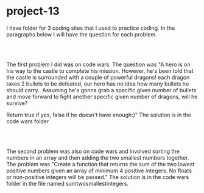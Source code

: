 # project-13
<p>I have folder for 3 coding sites that I used to practice coding. In the paragraphs below I will have the question for each problem.</p><br>
<br>
<p>The first problem I did was on code wars. The question was "A hero is on his way to the castle to complete his mission. However, he's been told that the castle is surrounded with a couple of powerful dragons! each dragon takes 2 bullets to be defeated, our hero has no idea how many bullets he should carry.. Assuming he's gonna grab a specific given number of bullets and move forward to fight another specific given number of dragons, will he survive?

Return true if yes, false if he doesn't have enough:)" The solution is in the code wars folder</p><br>
<br>
<p> The second problem was also on code wars and involved sorting the numbers in an array and then adding the two smallest numbers together. The problem was "Create a function that returns the sum of the two lowest positive numbers given an array of minimum 4 positive integers. No floats or non-positive integers will be passed." The solution is in the code wars folder in the file named sumtwosmallestintegers.</p>
